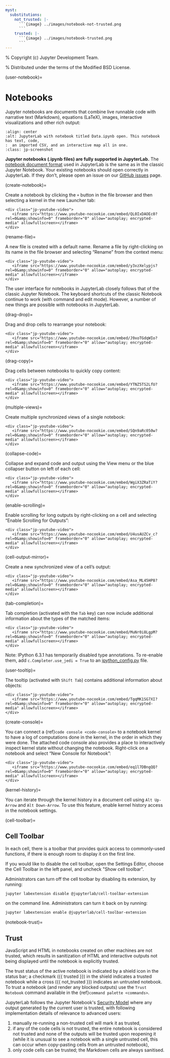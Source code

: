 ```yaml
---
myst:
  substitutions:
    not_trusted: |-
      ```{image} ../images/notebook-not-trusted.png
      ```
    trusted: |-
      ```{image} ../images/notebook-trusted.png
      ```
---
```


% Copyright (c) Jupyter Development Team.

% Distributed under the terms of the Modified BSD License.

(user-notebook)=

# Notebooks

Jupyter notebooks are documents that combine live runnable code with
narrative text (Markdown), equations (LaTeX), images, interactive
visualizations and other rich output:

```{image} ../images/notebook-ui.png
:align: center
:alt: JupyterLab with notebook titled Data.ipynb open. This notebook has text, code,
:  an imported CSV, and an interactive map all in one.
:class: jp-screenshot
```

**Jupyter notebooks (.ipynb files) are fully supported in JupyterLab.** The
[notebook document format](https://nbformat.readthedocs.io/en/latest/) used in
JupyterLab is the same as in the classic Jupyter Notebook. Your existing notebooks
should open correctly in JupyterLab. If they don’t, please open an issue on our
[GitHub issues](https://github.com/jupyterlab/jupyterlab/issues) page.

(create-notebook)=

Create a notebook by clicking the `+` button in the file browser and
then selecting a kernel in the new Launcher tab:

```{raw} html
<div class="jp-youtube-video">
   <iframe src="https://www.youtube-nocookie.com/embed/QL0IxDAOEc0?rel=0&amp;showinfo=0" frameborder="0" allow="autoplay; encrypted-media" allowfullscreen></iframe>
</div>
```

(rename-file)=

A new file is created with a default name. Rename a file by
right-clicking on its name in the file browser and selecting “Rename”
from the context menu:

```{raw} html
<div class="jp-youtube-video">
   <iframe src="https://www.youtube-nocookie.com/embed/y3xzXelypjs?rel=0&amp;showinfo=0" frameborder="0" allow="autoplay; encrypted-media" allowfullscreen></iframe>
</div>
```

The user interface for notebooks in JupyterLab closely follows that of
the classic Jupyter Notebook. The keyboard shortcuts of the classic
Notebook continue to work (with command and edit mode). However, a
number of new things are possible with notebooks in JupyterLab.

(drag-drop)=

Drag and drop cells to rearrange your notebook:

```{raw} html
<div class="jp-youtube-video">
   <iframe src="https://www.youtube-nocookie.com/embed/J9xoTGdqWIo?rel=0&amp;showinfo=0" frameborder="0" allow="autoplay; encrypted-media" allowfullscreen></iframe>
</div>
```

(drag-copy)=

Drag cells between notebooks to quickly copy content:

```{raw} html
<div class="jp-youtube-video">
   <iframe src="https://www.youtube-nocookie.com/embed/YTNZ5TS2LfU?rel=0&amp;showinfo=0" frameborder="0" allow="autoplay; encrypted-media" allowfullscreen></iframe>
</div>
```

(multiple-views)=

Create multiple synchronized views of a single notebook:

```{raw} html
<div class="jp-youtube-video">
   <iframe src="https://www.youtube-nocookie.com/embed/SQn9aRc050w?rel=0&amp;showinfo=0" frameborder="0" allow="autoplay; encrypted-media" allowfullscreen></iframe>
</div>
```

(collapse-code)=

Collapse and expand code and output using the View menu or the blue
collapser button on left of each cell:

```{raw} html
<div class="jp-youtube-video">
   <iframe src="https://www.youtube-nocookie.com/embed/WgiX3ZRaTiY?rel=0&amp;showinfo=0" frameborder="0" allow="autoplay; encrypted-media" allowfullscreen></iframe>
</div>
```

(enable-scrolling)=

Enable scrolling for long outputs by right-clicking on a cell and
selecting “Enable Scrolling for Outputs”:

```{raw} html
<div class="jp-youtube-video">
   <iframe src="https://www.youtube-nocookie.com/embed/U4usAUZCv_c?rel=0&amp;showinfo=0" frameborder="0" allow="autoplay; encrypted-media" allowfullscreen></iframe>
</div>
```

(cell-output-mirror)=

Create a new synchronized view of a cell’s output:

```{raw} html
<div class="jp-youtube-video">
   <iframe src="https://www.youtube-nocookie.com/embed/Asa_ML45HP8?rel=0&amp;showinfo=0" frameborder="0" allow="autoplay; encrypted-media" allowfullscreen></iframe>
</div>
```

(tab-completion)=

Tab completion (activated with the `Tab` key) can now include additional
information about the types of the matched items:

```{raw} html
<div class="jp-youtube-video">
   <iframe src="https://www.youtube-nocookie.com/embed/MuNr0i8LgpM?rel=0&amp;showinfo=0" frameborder="0" allow="autoplay; encrypted-media" allowfullscreen></iframe>
</div>
```

Note: IPython 6.3.1 has temporarily disabled type annotations.
To re-enable them, add `c.Completer.use_jedi = True` to an
[ipython_config.py](https://ipython.readthedocs.io/en/stable/development/config.html) file.

(user-tooltip)=

The tooltip (activated with `Shift Tab`) contains additional
information about objects:

```{raw} html
<div class="jp-youtube-video">
   <iframe src="https://www.youtube-nocookie.com/embed/TgqMK1SG7XI?rel=0&amp;showinfo=0" frameborder="0" allow="autoplay; encrypted-media" allowfullscreen></iframe>
</div>
```

(create-console)=

You can connect a {ref}`code console <code-console>` to a notebook kernel to have a log of
computations done in the kernel, in the order in which they were done.
The attached code console also provides a place to interactively inspect
kernel state without changing the notebook. Right-click on a notebook
and select “New Console for Notebook”:

```{raw} html
<div class="jp-youtube-video">
   <iframe src="https://www.youtube-nocookie.com/embed/eq1l7DBngQQ?rel=0&amp;showinfo=0" frameborder="0" allow="autoplay; encrypted-media" allowfullscreen></iframe>
</div>
```

(kernel-history)=

You can iterate through the kernel history in a document cell using `Alt Up-Arrow` and `Alt Down-Arrow`. To use this feature, enable kernel history access in the notebook settings.

(cell-toolbar)=

## Cell Toolbar

In each cell, there is a toolbar that provides quick access to
commonly-used functions, if there is enough room to display it on the first line.

If you would like to disable the cell toolbar, open the Settings Editor, choose the
Cell Toolbar in the left panel, and uncheck "Show cell toolbar".

Administrators can turn off the cell toolbar by disabling its extension, by running:

```bash
jupyter labextension disable @jupyterlab/cell-toolbar-extension
```

on the command line. Administrators can turn it back on by running:

```bash
jupyter labextension enable @jupyterlab/cell-toolbar-extension
```

(notebook-trust)=

## Trust

JavaScript and HTML in notebooks created on other machines are not trusted,
which results in sanitization of HTML and interactive outputs not being
displayed until the notebook is explicitly trusted.

The trust status of the active notebook is indicated by a shield icon in the
status bar; a checkmark ({{ trusted }}) in the shield indicates a trusted notebook while a
cross ({{ not_trusted }}) indicates an untrusted notebook.
To trust a notebook (and render any blocked outputs) use the `Trust Notebook`
command available in the {ref}`command palette <commands>`.

JupyterLab follows the Jupyter Notebook's
[Security Model](https://jupyter-server.readthedocs.io/en/stable/operators/security.html#our-security-model)
where any output generated by the current user is trusted, with following
implementation details of relevance to advanced users:

1. manually re-running a non-trusted cell will mark it as trusted,
2. if any of the code cells is not trusted, the entire notebook is considered
   not trusted and none of the outputs will be trusted upon reopening it (while
   it is unusual to see a notebook with a single untrusted cell, this can occur
   when copy-pasting cells from an untrusted notebook),
3. only code cells can be trusted; the Markdown cells are always sanitised.
